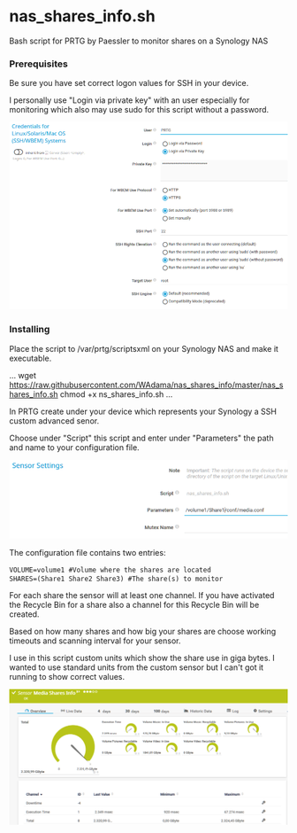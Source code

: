 # nas_shares_info.sh

Bash script for PRTG by Paessler to monitor shares on a Synology NAS

### Prerequisites

Be sure you have set correct logon values for SSH in your device.

I personally use "Login via private key" with an user especially for monitoring which also may use sudo for this script without a password.

![Screenshot1](https://github.com/WAdama/nas_shares_info/blob/master/images/ssh_settings.png)

### Installing

Place the script to /var/prtg/scriptsxml on your Synology NAS and make it executable.

...
wget https://raw.githubusercontent.com/WAdama/nas_shares_info/master/nas_shares_info.sh
chmod +x ns_shares_info.sh
...

In PRTG create under your device which represents your Synology a SSH custom advanced senor. 

Choose under "Script" this script and enter under "Parameters" the path and name to your configuration file.

![Screenshot1](https://github.com/WAdama/nas_shares_info/blob/master/images/nas_shares_info.png)

The configuration file contains two entries:

```
VOLUME=volume1 #Volume where the shares are located
SHARES=(Share1 Share2 Share3) #The share(s) to monitor
```
For each share the sensor will at least one channel. If you have activated the Recycle Bin for a share also a channel for this Recycle Bin will be created.

Based on how many shares and how big your shares are choose working timeouts and scanning interval for your sensor.

I use in this script custom units which show the share use in giga bytes. I wanted to use standard units from the custom sensor but I can't got it running to show correct values.

![Screenshot1](https://github.com/WAdama/nas_shares_info/blob/master/images/nas_shares_info_sensor.png)
